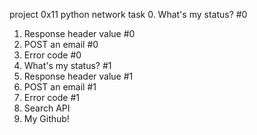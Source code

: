 project 0x11 python network
task
0. What's my status? #0
1. Response header value #0 
2. POST an email #0 
3. Error code #0
4. What's my status? #1
5. Response header value #1
6. POST an email #1
7. Error code #1
8. Search API
9. My Github! 
